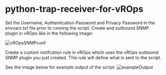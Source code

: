 # python-trap-receiver-for-vROps

Set the Username, Authentication Password and Privacy Password in the envvars.txt file prior to running the script.
Create and outbound SNMP plugin in vROps like in the following image:

![vROpsSNMPconf](https://user-images.githubusercontent.com/39626036/151814901-46467ca8-fc3b-423b-a417-efeaecb8bae1.png)

Create a custom notifcation rule in vROps which uses the vROps outbound SNMP plugin you just created.
This rule will define what is sent to the script.

See the image below for example output of the script:
![exampleOutput](https://user-images.githubusercontent.com/39626036/151815913-3316287a-f45c-46e8-8526-4588f478887a.png)

